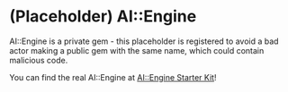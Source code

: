 # (Placeholder) AI::Engine

AI::Engine is a private gem - this placeholder is registered to avoid a bad actor making a public gem with the same name, which could contain malicious code.

You can find the real AI::Engine at [AI::Engine Starter Kit](https://github.com/alexrudall/ai-engine-starter-kit)!
